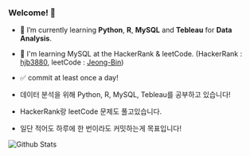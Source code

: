 ### Welcome! 👋

- 🌱 I’m currently learning <strong>Python</strong>, <strong>R</strong>, <strong>MySQL</strong> and <strong>Tebleau</strong> for <strong>Data Analysis</strong>.
- 🌱 I'm learning MySQL at the HackerRank & leetCode. (HackerRank : <a href="https://www.hackerrank.com/hjb3880?hr_r=1">hjb3880</a>, leetCode : <a href="https://leetcode.com/Jeong-Bin/">Jeong-Bin</a>)
- ✅ commit at least once a day!

- 데이터 분석을 위해 Python, R, MySQL, Tebleau를 공부하고 있습니다!
- HackerRank랑 leetCode 문제도 풀고있습니다.
- 일단 적어도 하루에 한 번이라도 커밋하는게 목표입니다!

![Github Stats](https://github-readme-stats.vercel.app/api?username=Jeong-Bin&theme=solarized-light&show_icons=true)



<!--
**Jeong-Bin/Jeong-Bin** is a ✨ _special_ ✨ repository because its `README.md` (this file) appears on your GitHub profile.

Here are some ideas to get you started:

- 🔭 I’m currently working on ...
- 🌱 I’m currently learning ...
- 👯 I’m looking to collaborate on ...
- 🤔 I’m looking for help with ...
- 💬 Ask me about ...
- 📫 How to reach me: ...
- 😄 Pronouns: ...
- ⚡ Fun fact: ...
-->
